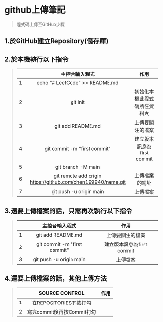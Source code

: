 # github上傳筆記
> 程式碼上傳至GitHub步驟
>
## 1.於GitHub建立Repository(儲存庫)
>
## 2.於本機執行以下指令
> |   | 主控台輸入程式 | 作用 |
> |--:|:----------:|:----------------:|
> | 1 |echo "# LeetCode" >> README.md||
> | 2 |git init|初始化本機此程式碼所在資料夾|
> | 3 |git add README.md|上傳要關注的檔案|
> | 4 |git commit -m "first commit"|建立版本訊息為first commit|
> | 5 |git branch -M main| |
> | 6 |git remote add origin https://github.com/chen199940/name.git|上傳檔案的網址|
> | 7 |git push -u origin main|上傳檔案|
## 3.還要上傳檔案的話，只需再次執行以下指令
> |   | 主控台輸入程式 | 作用 |
> |--:|:----------:|:----------------:|
> | 1 |git add README.md|上傳要關注的檔案|
> | 2 |git commit -m "first commit"|建立版本訊息為first commit|
> | 3 |git push -u origin main|上傳檔案|
## 4.還要上傳檔案的話，其他上傳方法
> |   | SOURCE CONTROL | 作用 |
> |--:|:----------:|:----------------:|
> | 1 |在REPOSITORIES下按打勾| |
> | 2 |寫完commit後再按Commit打勾| |
